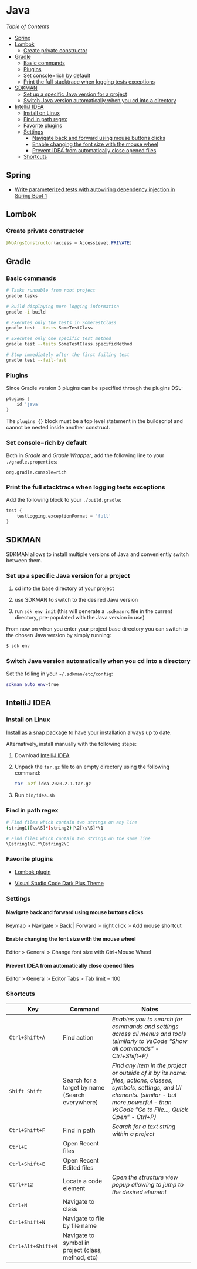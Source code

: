 # Java

_Table of Contents_
<!-- START doctoc generated TOC please keep comment here to allow auto update -->
<!-- DON'T EDIT THIS SECTION, INSTEAD RE-RUN doctoc TO UPDATE -->
<!-- generated with [DocToc](https://github.com/thlorenz/doctoc) -->

- [Spring](#spring)
- [Lombok](#lombok)
  - [Create private constructor](#create-private-constructor)
- [Gradle](#gradle)
  - [Basic commands](#basic-commands)
  - [Plugins](#plugins)
  - [Set console=rich by default](#set-consolerich-by-default)
  - [Print the full stacktrace when logging tests exceptions](#print-the-full-stacktrace-when-logging-tests-exceptions)
- [SDKMAN](#sdkman)
  - [Set up a specific Java version for a project](#set-up-a-specific-java-version-for-a-project)
  - [Switch Java version automatically when you cd into a directory](#switch-java-version-automatically-when-you-cd-into-a-directory)
- [IntelliJ IDEA](#intellij-idea)
  - [Install on Linux](#install-on-linux)
  - [Find in path regex](#find-in-path-regex)
  - [Favorite plugins](#favorite-plugins)
  - [Settings](#settings)
    - [Navigate back and forward using mouse buttons clicks](#navigate-back-and-forward-using-mouse-buttons-clicks)
    - [Enable changing the font size with the mouse wheel](#enable-changing-the-font-size-with-the-mouse-wheel)
    - [Prevent IDEA from automatically close opened files](#prevent-idea-from-automatically-close-opened-files)
  - [Shortcuts](#shortcuts)

<!-- END doctoc generated TOC please keep comment here to allow auto update -->

## Spring

- [Write parameterized tests with autowiring dependency injection in Spring Boot 1](https://stackoverflow.com/a/63168806/334569)

## Lombok

### Create private constructor

```java
@NoArgsConstructor(access = AccessLevel.PRIVATE)
```

## Gradle

### Basic commands

```sh
# Tasks runnable from root project
gradle tasks

# Build displaying more logging information
gradle -i build

# Executes only the tests in SomeTestClass
gradle test --tests SomeTestClass

# Executes only one specific test method
gradle test --tests SomeTestClass.specificMethod

# Stop immediately after the first failing test
gradle test --fail-fast
```

### Plugins

Since Gradle version 3 plugins can be specified through the plugins DSL:

```groovy
plugins {
    id 'java'
}
```

The `plugins {}` block must be a top level statement in the buildscript and cannot be nested inside another construct.

### Set console=rich by default

Both in _Gradle_ and _Gradle Wrapper_, add the following line to your `./gradle.properties`:

```
org.gradle.console=rich
```

### Print the full stacktrace when logging tests exceptions

Add the following block to your `./build.gradle`:

```groovy
test {
    testLogging.exceptionFormat = 'full'
}
```

## SDKMAN

SDKMAN allows to install multiple versions of Java and conveniently switch between them.

### Set up a specific Java version for a project

1. cd into the base directory of your project

1. use SDKMAN to switch to the desired Java version

1. run `sdk env init` (this will generate a `.sdkmanrc` file in the current directory, pre-populated with the Java version in use)

From now on when you enter your project base directory you can switch to the chosen Java version by simply running:

```sh
$ sdk env
```

### Switch Java version automatically when you cd into a directory

Set the folling in your `~/.sdkman/etc/config`:

```sh
sdkman_auto_env=true 
```

## IntelliJ IDEA

### Install on Linux

[Install as a snap package](https://www.jetbrains.com/help/idea/installation-guide.html#snap) to have your installation always up to date.

Alternatively, install manually with the following steps:

1. Download [IntelliJ IDEA](https://www.jetbrains.com/idea/download/#section=linux)

1. Unpack the `tar.gz` file to an empty directory using the following command:

   ```sh
   tar -xzf idea-2020.2.1.tar.gz
   ```

1. Run `bin/idea.sh`

### Find in path regex

```sh
# Find files which contain two strings on any line
(string1)[\s\S]*(string2)|\2[\s\S]*\1

# Find files which contain two strings on the same line
\Qstring1\E.*\Qstring2\E
```

### Favorite plugins

- [Lombok plugin](https://plugins.jetbrains.com/plugin/6317)

- [Visual Studio Code Dark Plus Theme](https://plugins.jetbrains.com/plugin/12255-visual-studio-code-dark-plus-theme)

### Settings

#### Navigate back and forward using mouse buttons clicks

Keymap > Navigate > Back | Forward > right click > Add mouse shortcut

#### Enable changing the font size with the mouse wheel

Editor > General > Change font size with Ctrl+Mouse Wheel

#### Prevent IDEA from automatically close opened files

Editor > General > Editor Tabs > Tab limit = 100

### Shortcuts

Key|Command|Notes
---|-------|----------
`Ctrl+Shift+A` | Find action | *Enables you to search for commands and settings across all menus and tools (similarly to VsCode "Show all commands" - Ctrl+Shift+P)*
`Shift Shift` | Search for a target by name (Search everywhere) | *Find any item in the project or outside of it by its name: files, actions, classes, symbols, settings, and UI elements. (similar - but more powerful - than VsCode "Go to File..., Quick Open" - Ctrl+P)*
`Ctrl+Shift+F` | Find in path | *Search for a text string within a project*
`Ctrl+E` | Open Recent files | 
`Ctrl+Shift+E` | Open Recent Edited files | 
`Ctrl+F12` | Locate a code element | *Open the structure view popup allowing to jump to the desired element*
`Ctrl+N` | Navigate to class |
`Ctrl+Shift+N` | Navigate to file by file name |
`Ctrl+Alt+Shift+N` | Navigate to symbol in project (class, method, etc) |
